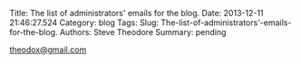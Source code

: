 Title: The list of administrators' emails for the blog.
Date: 2013-12-11 21:46:27.524
Category: blog
Tags: 
Slug: The-list-of-administrators'-emails-for-the-blog.
Authors: Steve Theodore
Summary: pending

theodox@gmail.com

